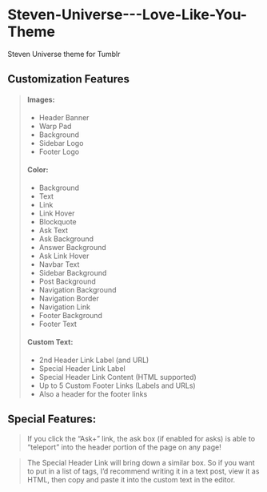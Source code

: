 # Steven-Universe---Love-Like-You-Theme
Steven Universe theme for Tumblr

## Customization Features

>#### Images:
> 
> * Header Banner
> * Warp Pad
> * Background
> * Sidebar Logo
> * Footer Logo
> 
> 
> #### Color:
> 
> * Background
> * Text
> * Link 
> * Link Hover
> * Blockquote
> * Ask Text
> * Ask Background
> * Answer Background
> * Ask Link Hover
> * Navbar Text
> * Sidebar Background
> * Post Background
> * Navigation Background
> * Navigation Border
> * Navigation Link
> * Footer Background
> * Footer Text
> 
> 
> #### Custom Text:
> 
> * 2nd Header Link Label (and URL)
> * Special Header Link Label
> * Special Header Link Content (HTML supported)
> * Up to 5 Custom Footer Links (Labels and URLs)
> * Also a header for the footer links


## Special Features:

> If you click the “Ask+” link, the ask box (if enabled for asks) is able to “teleport”
into the header portion of the page on any page!

> The Special Header Link will bring down a similar box.
    So if you want to put in a list of tags, I’d recommend writing it in a text post, view it as HTML,
    then copy and paste it into the custom text in the editor.
